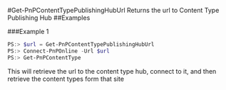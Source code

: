 #Get-PnPContentTypePublishingHubUrl
Returns the url to Content Type Publishing Hub
##Examples

###Example 1
```powershell
PS:> $url = Get-PnPContentTypePublishingHubUrl
PS:> Connect-PnPOnline -Url $url
PS:> Get-PnPContentType

```
This will retrieve the url to the content type hub, connect to it, and then retrieve the content types form that site

